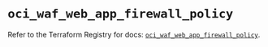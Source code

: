 # `oci_waf_web_app_firewall_policy`

Refer to the Terraform Registry for docs: [`oci_waf_web_app_firewall_policy`](https://registry.terraform.io/providers/hashicorp/oci/7.19.0/docs/resources/waf_web_app_firewall_policy).
